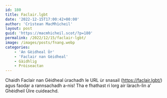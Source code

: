 ```yaml
---
id: 180
title: Faclair.lgbt
date: '2022-12-15T17:00:42+00:00'
author: 'Crìstean MacMhìcheil'
layout: post
guid: 'https://macmhicheil.scot/?p=180'
permalink: /2022/12/15/faclair-lgbt/
image: /images/posts/fnang.webp
categories:
    - 'An Gèidheal Ùr'
    - 'Faclair nan Gèidheal'
    - Gàidhlig
    - Pròiseactan
---
```


Chaidh Faclair nan Gèidheal ùrachadh le URL ùr snasail (<https://faclair.lgbt/>) agus faodar a rannsachadh a-nis! Tha e fhathast ri lorg air làrach-lìn a’ Ghèidheil Ùire cuideachd.
